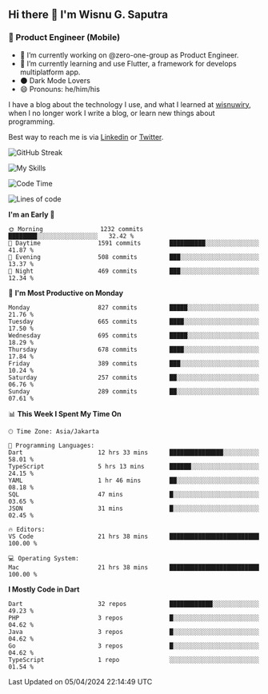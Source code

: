## Hi there 👋 I'm Wisnu G. Saputra

### :mobile_phone_off: Product Engineer (Mobile)

- 🔭 I’m currently working on @zero-one-group as Product Engineer.
- 🌱 I’m currently learning and use Flutter, a framework for develops multiplatform app.
- 🌑 Dark Mode Lovers
- 😄 Pronouns: he/him/his

I have a blog about the technology I use, and what I learned at [wisnuwiry](https://wisnuwiry.space/), when I no longer work I write a blog, or learn new things about programming.

Best way to reach me is via [Linkedin](https://www.linkedin.com/in/wisnu-saputra/) or [Twitter](https://twitter.com/wisnuwiry).

![GitHub Streak](https://streak-stats.demolab.com?user=wisnuwiry&theme=dark&hide_border=true)

![My Skills](https://skillicons.dev/icons?i=dart,flutter,kotlin,swift,go,js,css,neovim,git,linux&perline=5)

<!--START_SECTION:waka-->
![Code Time](http://img.shields.io/badge/Code%20Time-1%2C170%20hrs%2044%20mins-blue)

![Lines of code](https://img.shields.io/badge/From%20Hello%20World%20I%27ve%20Written-4.4%20million%20lines%20of%20code-blue)

**I'm an Early 🐤** 

```text
🌞 Morning                1232 commits        ████████░░░░░░░░░░░░░░░░░   32.42 % 
🌆 Daytime                1591 commits        ██████████░░░░░░░░░░░░░░░   41.87 % 
🌃 Evening                508 commits         ███░░░░░░░░░░░░░░░░░░░░░░   13.37 % 
🌙 Night                  469 commits         ███░░░░░░░░░░░░░░░░░░░░░░   12.34 % 
```
📅 **I'm Most Productive on Monday** 

```text
Monday                   827 commits         █████░░░░░░░░░░░░░░░░░░░░   21.76 % 
Tuesday                  665 commits         ████░░░░░░░░░░░░░░░░░░░░░   17.50 % 
Wednesday                695 commits         █████░░░░░░░░░░░░░░░░░░░░   18.29 % 
Thursday                 678 commits         ████░░░░░░░░░░░░░░░░░░░░░   17.84 % 
Friday                   389 commits         ███░░░░░░░░░░░░░░░░░░░░░░   10.24 % 
Saturday                 257 commits         ██░░░░░░░░░░░░░░░░░░░░░░░   06.76 % 
Sunday                   289 commits         ██░░░░░░░░░░░░░░░░░░░░░░░   07.61 % 
```


📊 **This Week I Spent My Time On** 

```text
🕑︎ Time Zone: Asia/Jakarta

💬 Programming Languages: 
Dart                     12 hrs 33 mins      ███████████████░░░░░░░░░░   58.01 % 
TypeScript               5 hrs 13 mins       ██████░░░░░░░░░░░░░░░░░░░   24.15 % 
YAML                     1 hr 46 mins        ██░░░░░░░░░░░░░░░░░░░░░░░   08.18 % 
SQL                      47 mins             █░░░░░░░░░░░░░░░░░░░░░░░░   03.65 % 
JSON                     31 mins             █░░░░░░░░░░░░░░░░░░░░░░░░   02.45 % 

🔥 Editors: 
VS Code                  21 hrs 38 mins      █████████████████████████   100.00 % 

💻 Operating System: 
Mac                      21 hrs 38 mins      █████████████████████████   100.00 % 
```

**I Mostly Code in Dart** 

```text
Dart                     32 repos            ████████████░░░░░░░░░░░░░   49.23 % 
PHP                      3 repos             █░░░░░░░░░░░░░░░░░░░░░░░░   04.62 % 
Java                     3 repos             █░░░░░░░░░░░░░░░░░░░░░░░░   04.62 % 
Go                       3 repos             █░░░░░░░░░░░░░░░░░░░░░░░░   04.62 % 
TypeScript               1 repo              ░░░░░░░░░░░░░░░░░░░░░░░░░   01.54 % 
```




 Last Updated on 05/04/2024 22:14:49 UTC
<!--END_SECTION:waka-->
